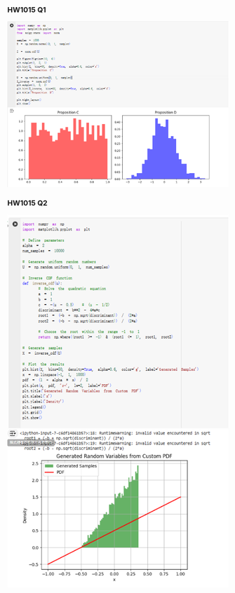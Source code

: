 ### HW1015 Q1

<img width="1022" alt="截圖 2024-10-14 上午9 43 20" src="https://github.com/HWTeng-Teaching/202409-Math-Stat/blob/main/HW1015/10_Wang/%E8%9E%A2%E5%B9%95%E6%93%B7%E5%8F%96%E7%95%AB%E9%9D%A2%202024-10-22%20155202.png">

### HW1015 Q2

<img width="1022" alt="截圖 2024-10-14 上午9 43 20" src="https://github.com/HWTeng-Teaching/202409-Math-Stat/blob/main/HW1015/10_Wang/%E8%9E%A2%E5%B9%95%E6%93%B7%E5%8F%96%E7%95%AB%E9%9D%A2%202024-10-22%20164524.png">

<img width="1022" alt="截圖 2024-10-14 上午9 43 20" src="https://github.com/HWTeng-Teaching/202409-Math-Stat/blob/main/HW1015/10_Wang/%E8%9E%A2%E5%B9%95%E6%93%B7%E5%8F%96%E7%95%AB%E9%9D%A2%202024-10-22%20164529.png">
